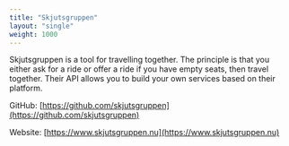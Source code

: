 ```yaml
---
title: "Skjutsgruppen"
layout: "single"
weight: 1000
---
```


Skjutsgruppen is a tool for travelling together. The principle is that you either ask for a ride or offer a ride if you
have empty seats, then travel together. Their API allows you to build your own services based on their platform.

GitHub: [https://github.com/skjutsgruppen](https://github.com/skjutsgruppen)

Website: [https://www.skjutsgruppen.nu](https://www.skjutsgruppen.nu)